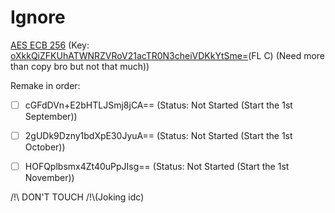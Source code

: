 # Ignore

[AES ECB 256](https://www.devglan.com/online-tools/aes-encryption-decryption) (Key: [oXkkQiZFKUhATWNRZVRoV21acTR0N3cheiVDKkYtSme=](https://www.base64decode.org/)(FL C) (Need more than copy bro but not that much))

Remake in order:


- [ ] cGFdDVn+E2bHTLJSmj8jCA== (Status: Not Started (Start the 1st September))<br>
- [ ] 2gUDk9Dzny1bdXpE30JyuA== (Status: Not Started (Start the 1st October))<br>
- [ ] HOFQplbsmx4Zt40uPpJIsg== (Status: Not Started (Start the 1st November))




/!\ DON'T TOUCH /!\\(Joking idc)

